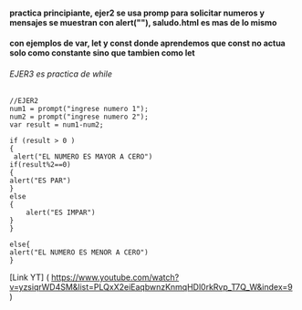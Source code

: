 
#### practica principiante, ejer2 se usa promp para solicitar numeros y mensajes se muestran con alert(""), saludo.html es mas de lo mismo
#### con ejemplos de var, let y const donde aprendemos que const no actua solo como constante sino que tambien como let

###### EJER3 es practica de while

```
//EJER2
num1 = prompt("ingrese numero 1");
num2 = prompt("ingrese numero 2");
var result = num1-num2;

if (result > 0 )
{
 alert("EL NUMERO ES MAYOR A CERO")
if(result%2==0)
{
alert("ES PAR")
}
else
{
    alert("ES IMPAR")
}
}

else{
alert("EL NUMERO ES MENOR A CERO")
}

```

[Link YT]  ( https://www.youtube.com/watch?v=yzsiqrWD4SM&list=PLQxX2eiEaqbwnzKnmqHDl0rkRvp_T7Q_W&index=9 )